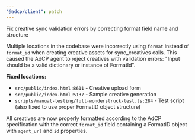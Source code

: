 ```yaml
---
"@adcp/client": patch
---
```


Fix creative sync validation errors by correcting format field name and structure

Multiple locations in the codebase were incorrectly using `format` instead of `format_id` when creating creative assets for sync_creatives calls. This caused the AdCP agent to reject creatives with validation errors: "Input should be a valid dictionary or instance of FormatId".

**Fixed locations:**
- `src/public/index.html:8611` - Creative upload form
- `src/public/index.html:5137` - Sample creative generation
- `scripts/manual-testing/full-wonderstruck-test.ts:284` - Test script (also fixed to use proper FormatID object structure)

All creatives are now properly formatted according to the AdCP specification with the correct `format_id` field containing a FormatID object with `agent_url` and `id` properties.
